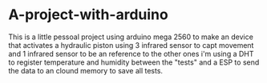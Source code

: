 # A-project-with-arduino
This is a little pessoal project using arduino mega 2560 to make an device that activates a hydraulic piston using 3 infrared sensor to capt movement and 1 infrared sensor to be an reference to the other ones i'm using a DHT to register temperature and humidity between the "tests" and a ESP to send the data to an clound memory to save all tests.
